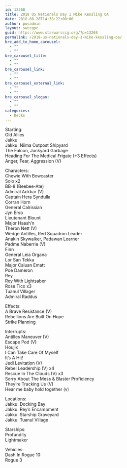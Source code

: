 ```yaml
---
id: 13268
title: 2018 US Nationals Day 1 Mike Kessling OA
date: 2018-08-28T14:38:22+00:00
author: pwsadmin
layout: swccgpc
guid: https://www.starwarsccg.org/?p=13268
permalink: /2018-us-nationals-day-1-mike-kessling-oa/
bre_add_to_home_carousel:
  - ""
  - ""
bre_carousel_title:
  - ""
  - ""
bre_carousel_link:
  - ""
  - ""
bre_carousel_external_link:
  - ""
  - ""
bre_carousel_slogan:
  - ""
  - ""
categories:
  - Decks
---
```

Starting:  
Old Allies  
Jakku  
Jakku: Niima Outpost Shipyard  
The Falcon, Junkyard Garbage  
Heading For The Medical Frigate (+3 Effects)  
Anger, Fear, Aggression (V)

Characters:  
Chewie With Bowcaster  
Solo x2  
BB-8 (Beebee-Ate)  
Admiral Ackbar (V)  
Captain Hera Syndulla  
Corran Horn  
General Calrissian  
Jyn Erso  
Lieutenant Blount  
Major Haash&#8217;n  
Theron Nett (V)  
Wedge Antilles, Red Squadron Leader  
Anakin Skywalker, Padawan Learner  
Padme Naberrie (V)  
Finn  
General Leia Organa  
Lor San Tekka  
Major Caluan Ematt  
Poe Dameron  
Rey  
Rey With Lightsaber  
Rose Tico x3  
Tuanul Villager  
Admiral Raddus

Effects:  
A Brave Resistance (V)  
Rebellions Are Built On Hope  
Strike Planning

Interrupts:  
Antilles Maneuver (V)  
Escape Pod (V)  
Houjix  
I Can Take Care Of Myself  
It&#8217;s A Hit!  
Jedi Levitation (V)  
Rebel Leadership (V) x4  
Rescue In The Clouds (V) x3  
Sorry About The Mess & Blaster Proficiency  
They&#8217;re Tracking Us (V)  
Hear me baby hold together (v)

Locations:  
Jakku: Docking Bay  
Jakku: Rey&#8217;s Encampment  
Jakku: Starship Graveyard  
Jakku: Tuanul Village

Starships:  
Profundity  
Lightmaker

Vehicles:  
Dash In Rogue 10  
Rogue 3